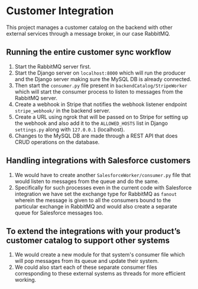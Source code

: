 # Customer Integration

This project manages a customer catalog on the backend with other external services through a message broker, in our case RabbitMQ.

## Running the entire customer sync workflow

1. Start the RabbitMQ server first.
2. Start the Django server on `localhost:8000` which will run the producer and the Django server making sure the MySQL DB is already connected.
3. Then start the `consumer.py` file present in `backendCatalog/StripeWorker` which will start the consumer process to listen to messages from the RabbitMQ server.
4. Create a webhook in Stripe that notifies the webhook listener endpoint `stripe_webhook/` in the backend server.
5. Create a URL using ngrok that will be passed on to Stripe for setting up the webhook and also add it to the `ALLOWED_HOSTS` list in Django `settings.py` along with `127.0.0.1` (localhost).
6. Changes to the MySQL DB are made through a REST API that does CRUD operations on the database.

## Handling integrations with Salesforce customers

1. We would have to create another `SalesforceWorker/consumer.py` file that would listen to messages from the queue and do the same.
2. Specifically for such processes even in the current code with Salesforce integration we have set the exchange type for RabbitMQ as `fanout` wherein the message is given to all the consumers bound to the particular exchange in RabbitMQ and would also create a separate queue for Salesforce messages too.

## To extend the integrations with your product’s customer catalog to support other systems

1. We would create a new module for that system's consumer file which will pop messages from its queue and update their system.
2. We could also start each of these separate consumer files corresponding to these external systems as threads for more efficient working.